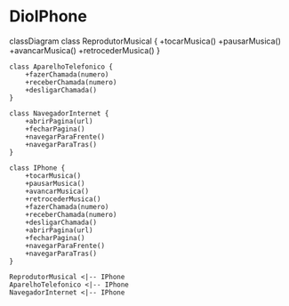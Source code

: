 # DioIPhone

classDiagram
    class ReprodutorMusical {
        +tocarMusica()
        +pausarMusica()
        +avancarMusica()
        +retrocederMusica()
    }

    class AparelhoTelefonico {
        +fazerChamada(numero)
        +receberChamada(numero)
        +desligarChamada()
    }

    class NavegadorInternet {
        +abrirPagina(url)
        +fecharPagina()
        +navegarParaFrente()
        +navegarParaTras()
    }

    class IPhone {
        +tocarMusica()
        +pausarMusica()
        +avancarMusica()
        +retrocederMusica()
        +fazerChamada(numero)
        +receberChamada(numero)
        +desligarChamada()
        +abrirPagina(url)
        +fecharPagina()
        +navegarParaFrente()
        +navegarParaTras()
    }

    ReprodutorMusical <|-- IPhone
    AparelhoTelefonico <|-- IPhone
    NavegadorInternet <|-- IPhone
